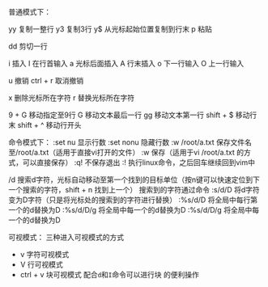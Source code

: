 普通模式下：

yy 复制一整行
y3 复制3行
y$ 从光标起始位置复制到行末
p 粘贴

dd 剪切一行

i 插入
I 在行首输入
a 光标后面插入
A 行末插入
o 下一行输入
O 上一行输入

u 撤销
ctrl + r 取消撤销

x 删除光标所在字符
r 替换光标所在字符

9 + G 移动指定至9行
G 移动文本最后一行
gg 移动文本第一行
shift + $ 移动行末
shift + ^ 移动行开头


命令模式下：
:set nu 显示行数
:set nonu 隐藏行数
:w /root/a.txt 保存文件名至/root/a.txt（适用于直接vi打开的文件）
:w 保存（适用于vi /root/a.txt 的方式，可以直接保存）
:q! 不保存退出
:! 执行linux命令，之后回车继续回到vim中

/d 搜索d字符，光标自动移动至第一个找到的目标单位（按n键可以快速定位到下一个搜索的字符，shift + n 找到上一个）
搜索到的字符通过命令
:s/d/D 将d字符变为D字符（只是将光标处的搜索到的字符进行替换）
:%s/d/D 将全局中每行第一个的d替换为D
:%s/d/D/g 将全局中每一个的d替换为D
:%s/d/D/g 将全局中每一个的d替换为D

可视模式：
三种进入可视模式的方式
* v 字符可视模式
* V 行可视模式
* ctrl + v 块可视模式
配合`d`和`I`命令可以进行块 的便利操作
